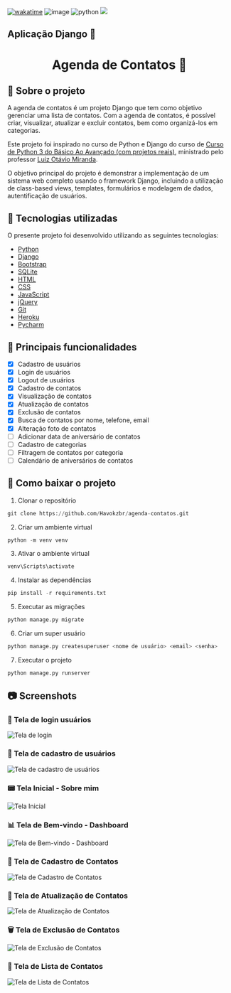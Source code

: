 [![wakatime](https://wakatime.com/badge/user/3bd24664-869f-460a-94e1-b98da8136504/project/a2a3a885-693d-491e-8a1c-95caf5eff922.svg)](https://wakatime.com/badge/user/3bd24664-869f-460a-94e1-b98da8136504/project/a2a3a885-693d-491e-8a1c-95caf5eff922) ![image](https://img.shields.io/badge/Django-092E20?style=for-the-badge&logo=django&logoColor=white) ![python](https://img.shields.io/badge/Python-FFD43B?style=for-the-badge&logo=python&logoColor=blue) <img src="http://img.shields.io/static/v1?label=STATUS&message=CONCLUIDO&color=GREEN&style=for-the-badge"/>



## Aplicação Django 🚀

<h1 align="center"> Agenda de Contatos 📒 </h1> 

## 📝 Sobre o projeto

A agenda de contatos é um projeto Django que tem como objetivo gerenciar uma lista de contatos. Com a agenda de contatos, é possível criar, visualizar, atualizar e excluir contatos, bem como organizá-los em categorias.

Este projeto foi inspirado no curso de Python e Django do curso de [Curso de Python 3 do Básico Ao Avançado (com projetos reais)](https://www.udemy.com/course/python-3-do-zero-ao-avancado/), ministrado pelo professor [Luiz Otávio Miranda](https://www.udemy.com/user/luiz-otavio-miranda/).

O objetivo principal do projeto é demonstrar a implementação de um sistema web completo usando o framework Django, incluindo a utilização de class-based views, templates, formulários e modelagem de dados, autentificação de usuários.

## 🔗 Tecnologias utilizadas

O presente projeto foi desenvolvido utilizando as seguintes tecnologias:
- [Python](https://www.python.org/)
- [Django](https://www.djangoproject.com/)
- [Bootstrap](https://getbootstrap.com/)
- [SQLite](https://www.sqlite.org/index.html)
- [HTML](https://developer.mozilla.org/pt-BR/docs/Web/HTML)
- [CSS](https://developer.mozilla.org/pt-BR/docs/Web/CSS)
- [JavaScript](https://developer.mozilla.org/pt-BR/docs/Web/JavaScript)
- [jQuery](https://jquery.com/)
- [Git](https://git-scm.com/)
- [Heroku](https://www.heroku.com/)
- [Pycharm](https://www.jetbrains.com/pt-br/pycharm/)

## 🎯 Principais funcionalidades

- [x] Cadastro de usuários
- [x] Login de usuários
- [x] Logout de usuários
- [x] Cadastro de contatos
- [x] Visualização de contatos
- [x] Atualização de contatos
- [x] Exclusão de contatos
- [x] Busca de contatos por nome, telefone, email
- [x] Alteração foto de contatos
- [ ] Adicionar data de aniversário de contatos
- [ ] Cadastro de categorias
- [ ] Filtragem de contatos por categoria
- [ ] Calendário de aniversários de contatos

## 📁 Como baixar o projeto

1. Clonar o repositório
```python
git clone https://github.com/Havokzbr/agenda-contatos.git
```

2. Criar um ambiente virtual
```python
python -m venv venv
```

3. Ativar o ambiente virtual
```python 
venv\Scripts\activate
```

4. Instalar as dependências
```python
pip install -r requirements.txt
```

5. Executar as migrações
```python
python manage.py migrate
```

6. Criar um super usuário
```python 
python manage.py createsuperuser <nome de usuário> <email> <senha> 
```

7. Executar o projeto
```python
python manage.py runserver
```

## 📷 Screenshots

### 👤 Tela de login usuários

![Tela de login](https://imgur.com/DkUJmkD.png)

### 📝 Tela de cadastro de usuários

![Tela de cadastro de usuários](https://imgur.com/bOukiYq.png)

### 📟 Tela Inicial - Sobre mim

![Tela Inicial](https://imgur.com/6c6h4rH.png)

### ️📊 Tela de Bem-vindo - Dashboard

![Tela de Bem-vindo - Dashboard](https://imgur.com/9QxbViC.png)

### 📒 Tela de Cadastro de Contatos

![Tela de Cadastro de Contatos](https://imgur.com/cuLaISS.png)

### 📝 Tela de Atualização de Contatos

![Tela de Atualização de Contatos](https://imgur.com/P9D6KZC.png)

### 🗑️ Tela de Exclusão de Contatos

![Tela de Exclusão de Contatos](https://imgur.com/GmWwGK6.png)

### 📆 Tela de Lista de Contatos

![Tela de Lista de Contatos](https://imgur.com/Bl3LTCC.png)


